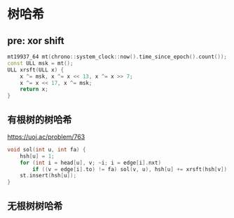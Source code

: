 # 树哈希

## pre: xor shift

```cpp
mt19937_64 mt(chrono::system_clock::now().time_since_epoch().count());
const ULL msk = mt();
ULL xrsft(ULL x) {
	x ^= msk, x ^= x << 13, x ^= x >> 7;
	x ^= x << 17, x ^= msk;
	return x;
}
```

## 有根树的树哈希

https://uoj.ac/problem/763

```cpp
void sol(int u, int fa) {
	hsh[u] = 1;
	for (int i = head[u], v; ~i; i = edge[i].nxt)
		if ((v = edge[i].to) != fa) sol(v, u), hsh[u] += xrsft(hsh[v]);
	st.insert(hsh[u]);
}
```

## 无根树树哈希

